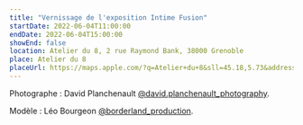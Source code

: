 ```yaml
---
title: "Vernissage de l'exposition Intime Fusion"
startDate: 2022-06-04T11:00:00
endDate: 2022-06-04T15:00:00
showEnd: false
location: Atelier du 8, 2 rue Raymond Bank, 38000 Grenoble
place: Atelier du 8
placeUrl: https://maps.apple.com/?q=Atelier+du+8&sll=45.18,5.73&address=2+rue+Raymond+Bank+38000+Grenoble
---
```


Photographe : David Planchenault [@david.planchenault_photography](https://www.instagram.com/david.planchenault_photography/).  

Modèle : Léo Bourgeon [@borderland_production](https://www.instagram.com/borderland_production/).
